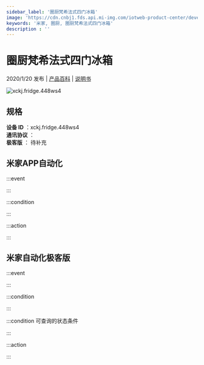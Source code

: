```yaml
---
sidebar_label: '圈厨梵希法式四门冰箱'
image: 'https://cdn.cnbj1.fds.api.mi-img.com/iotweb-product-center/developer_1571302222743fx4CEEvL.png?GalaxyAccessKeyId=AKVGLQWBOVIRQ3XLEW&Expires=9223372036854775807&Signature=YqZAjs4tOjHrXpCnJ0uhCJ58qKE='
keywords: '米家, 圈厨, 圈厨梵希法式四门冰箱'
description : ''
---
```

# 圈厨梵希法式四门冰箱

2020/1/20 发布 | [产品百科](https://home.mi.com/webapp/content/baike/product/index.html?model=xckj.fridge.448ws4/) | [说明书](https://home.mi.com/views/introduction.html?model=xckj.fridge.448ws4&region=cn)

![xckj.fridge.448ws4](https://cdn.cnbj1.fds.api.mi-img.com/iotweb-product-center/developer_1571302222743fx4CEEvL.png?GalaxyAccessKeyId=AKVGLQWBOVIRQ3XLEW&Expires=9223372036854775807&Signature=YqZAjs4tOjHrXpCnJ0uhCJ58qKE=)

## 规格  
> 
**设备 ID** ：xckj.fridge.448ws4  
**通讯协议** ：  
**极客版**  ： 待补充 


## 米家APP自动化  

:::event  

:::

:::condition  

:::

:::action   

:::

## 米家自动化极客版  

:::event  

:::

:::condition  

:::

:::condition 可查询的状态条件  

:::

:::action  

:::

        
